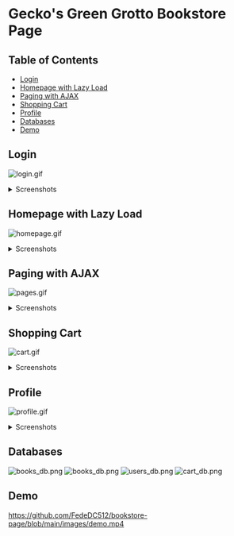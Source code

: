 # Gecko's Green Grotto Bookstore Page

## Table of Contents

- [Login](#login)
- [Homepage with Lazy Load](#homepage-with-lazy-load)
- [Paging with AJAX](#paging-with-ajax)
- [Shopping Cart](#shopping-cart)
- [Profile](#profile)
- [Databases](#databases)
- [Demo](#demo)

## Login
![login.gif](https://github.com/FedeDC512/bookstore-page/blob/main/images/login.gif)

<details>
<summary>Screenshots</summary>

![index.png](https://github.com/FedeDC512/bookstore-page/blob/main/images/index.png)
![login1.png](https://github.com/FedeDC512/bookstore-page/blob/main/images/login1.png)
![login2.png](https://github.com/FedeDC512/bookstore-page/blob/main/images/login2.png)

</details>

## Homepage with Lazy Load
![homepage.gif](https://github.com/FedeDC512/bookstore-page/blob/main/images/homepage.gif)

<details>
<summary>Screenshots</summary>

![homepage1.png](https://github.com/FedeDC512/bookstore-page/blob/main/images/homepage1.png)

</details>

## Paging with AJAX
![pages.gif](https://github.com/FedeDC512/bookstore-page/blob/main/images/pages.gif)

<details>
<summary>Screenshots</summary>

![homepage2.png](https://github.com/FedeDC512/bookstore-page/blob/main/images/homepage2.png)

</details>

## Shopping Cart
![cart.gif](https://github.com/FedeDC512/bookstore-page/blob/main/images/cart.gif)

<details>
<summary>Screenshots</summary>

![cart.png](https://github.com/FedeDC512/bookstore-page/blob/main/images/cart.png)

</details>

## Profile
![profile.gif](https://github.com/FedeDC512/bookstore-page/blob/main/images/profile.gif)

<details>
<summary>Screenshots</summary>

![profile1.png](https://github.com/FedeDC512/bookstore-page/blob/main/images/profile1.png)
![profile2.png](https://github.com/FedeDC512/bookstore-page/blob/main/images/profile2.png)

</details>

## Databases
![books_db.png](https://github.com/FedeDC512/bookstore-page/blob/main/images/books1_db.png)
![books_db.png](https://github.com/FedeDC512/bookstore-page/blob/main/images/books2_db.png)
![users_db.png](https://github.com/FedeDC512/bookstore-page/blob/main/images/users_db.png)
![cart_db.png](https://github.com/FedeDC512/bookstore-page/blob/main/images/cart_db.png)

## Demo
https://github.com/FedeDC512/bookstore-page/blob/main/images/demo.mp4